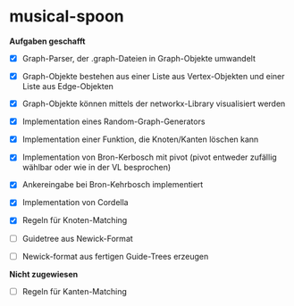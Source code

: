 # musical-spoon
**Aufgaben geschafft**

- [X] Graph-Parser, der .graph-Dateien in Graph-Objekte umwandelt
- [X] Graph-Objekte bestehen aus einer Liste aus Vertex-Objekten und einer Liste aus Edge-Objekten
- [X] Graph-Objekte können mittels der networkx-Library visualisiert werden
- [X] Implementation eines Random-Graph-Generators
- [X] Implementation einer Funktion, die Knoten/Kanten löschen kann
- [X] Implementation von Bron-Kerbosch mit pivot (pivot entweder zufällig wählbar oder wie in der VL besprochen)
- [X] Ankereingabe bei Bron-Kehrbosch implementiert
- [X] Implementation von Cordella
- [X] Regeln für Knoten-Matching
- [ ] Guidetree aus Newick-Format
- [ ] Newick-format aus fertigen Guide-Trees erzeugen

                
**Nicht zugewiesen**
- [ ] Regeln für Kanten-Matching
